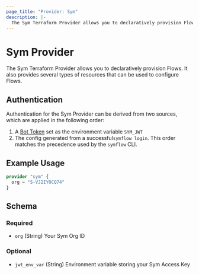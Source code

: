 ```yaml
---
page_title: "Provider: Sym"
description: |-
  The Sym Terraform Provider allows you to declaratively provision Flows. It also provides several types of resources that can be used to configure Flows.
---
```


# Sym Provider

The Sym Terraform Provider allows you to declaratively provision Flows. It also provides several types of resources that can be used to configure Flows.

## Authentication
Authentication for the Sym Provider can be derived from two sources, which are applied in the following order:
1. A [Bot Token](https://docs.symops.com/docs/using-bot-tokens) set as the environment variable `SYM_JWT`
2. The config generated from a successful`symflow login`.
This order matches the precedence used by the `symflow` CLI.

## Example Usage

```terraform
provider "sym" {
  org = "S-VJ2IYOCQ74"
}
```

<!-- schema generated by tfplugindocs -->
## Schema

### Required

- `org` (String) Your Sym Org ID

### Optional

- `jwt_env_var` (String) Environment variable storing your Sym Access Key
